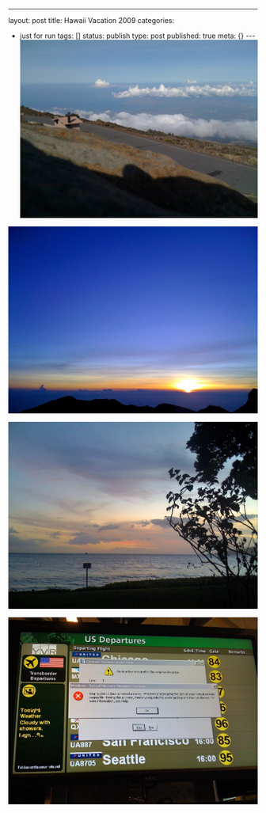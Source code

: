 ---
layout: post
title: Hawaii Vacation 2009
categories: 
- just for run
tags: []
status: publish
type: post
published: true
meta: {}
---![](/squarespace_images/static_50d2902fe4b0959a0871a12c_50d29313e4b04687d9db3483_50d29313e4b04687d9db3484_1355977496632__img.jpg)
  

  
   
![](/squarespace_images/static_50d2902fe4b0959a0871a12c_50d29313e4b04687d9db3483_50d29313e4b04687d9db3485_1355977496882__img.jpg)
  

  
   
![](/squarespace_images/static_50d2902fe4b0959a0871a12c_50d29313e4b04687d9db3483_50d29313e4b04687d9db3486_1355977496172__img.jpg)
  

  
   
![](/squarespace_images/static_50d2902fe4b0959a0871a12c_50d29313e4b04687d9db3483_50d29313e4b04687d9db3487_1355977496986__img.jpg)
